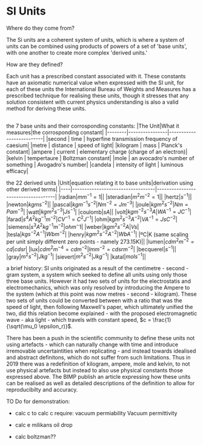 # SI Units

Where do they come from? 

The Si units are a coherent system of units, which is where a system of units can be combined using products of powers of a set of 'base units', with one another to create more complex 'derived units.'

How are they defined?

Each unit has a prescribed constant associated with it. These constants have an axiomatic numerical value when expressed with the SI unit, for each of these units the International Bureau of Weights and Measures has a prescribed technique for realising these units, though it stresses that any solution consistent with current physics understanding is also a valid method for deriving these units.


## 
the 7 base units and their corrosponding constants:
|The Unit|What it measures|the corrosponding constant|
|--------|----------------|--------------------------|
|second | time | hyperfine transmission frequency of caesium|
|metre | distance | speed of light|
|kilogram | mass | Planck's constant|
|ampere | current | elementary charge (charge of an electron)|
|kelvin | tempertaure | Boltzman constant|
|mole | an avocadro's number of something | Avogadro's number|
|candela | intensity of light | luminous efficacy|

the 22 derived units 
|Unit|equation relating it to base units|derivation using other derived terms|
|----|----------------------------------|------------------------------------|
|radian|$mm^{-1} = 1$||
|steradian|$m^2m^{-2} = 1$||
|hertz|$s^{-1}$||
|newton|$kgms^{-2}$||
|pascal|$kgm^{-1}s^{-2}$|$Nm^{-2} = Jm^{-3}$|
|joule|$kgm^2s^{-2}$|$Nm = Pam^{-3}$|
|watt|$kgm^2s^{-3}$|$Js^{-1}$|
|coulomb|$sA$||
|volt|$kgm^{-2}s^{-3}A$|$WA^{-1} = JC^{-1}$|
|farad|$s^4A^2kg^{-1}m^{-2}$|$CV^{-1} = C^2J^{-1}$|
|ohm|$kgm^2s^{-3}A^{-2}$|$VA^{-1}=JsC^{-2}$|
|siemens|$s^3A^2kg^{-1}m^{-2}$|$ohm^-1$|
|weber|$kgm^2s^{-2}A$|$Vs$|
|tesla|$kgs^{-2}A^{-1}$|$Wbm^{-2}$|
|henry|$kgm^2s^{-2}A^{-2}$|$WbA^{-1}$|
|ºC|K (same scaling per unit simply different zero points - namely 273.15K)||
|lumen|$cdm^2m^{-2} = cd$|$cdsr$|
|lux|$cdm^2m^{-4} = cdm^{-2}$|$lmm^{-2} = cdsrm^{-2}$|
|becquerel|$s^{-1}$||
|gray|$m^2s^{-2}$|$Jkg^{-1}$|
|sievert|$m^2s^{-2}$|$Jkg^{-1}$|
|katal|$mols^{-1}$||


a brief history:
SI units originated as a result of the centimetre - second - gram system, a system which seeked to define all units using only those three base units. However it had two sets of units for the electrostatis and electromechanics, which was only resolved by introducing the Ampere to the system (which at this point was now metres - second - kilogram). These two sets of units could be converted between with a ratio that was the speed of light, then following Maxwell's paper, which ultimately unified the two, did this relation become explained - with the proposed electromagnetic wave - aka light - which travels with constant speed, $c = \frac{1}{\sqrt(\mu_0 \epsilon_r)}$.

There has been a push in the scientific community to define these units not using artefacts - which can naturally change with time and introduce irremovable uncertaintities when replicating - and instead towards idealised and abstract definitons, which do not suffer from such limitations. Thus in 2019 there was a redefinition of kilogram, ampere, mole and kelvin, to not use physical artefacts but instead to also use physical constants those expressed above. The BIMP publish an article expressing how these units can be realised as well as detailed descriptions of the definition to allow for reproducibilty and accuracy.


TO Do for demonstration:

- calc c
to calc c require:
vacuum permiability
Vacuum permittivity

- calc e
milikans oil drop
  
- calc boltzman??










